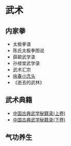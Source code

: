 # 武术

## 内家拳

- 太极拳谱
- 陈氏太极拳图说
- 薛颠武学录
- 孙禄堂武学录
- 武术汇宗
- [咏春小念头](https://v.youku.com/v_show/id_XMTY5NDcwNzMy.html)
- 《逝去的武林》

## 武术典籍

- [中国古典武学秘籍录(上卷)](http://www.doc88.com/p-4510117344.html)
- [中国古典武学秘籍录(下卷)](http://www.doc88.com/p-036414464408.html)

## 气功养生
